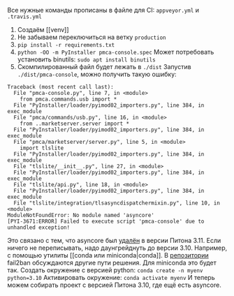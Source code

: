 Все нужные команды прописаны в файле для СI: `appveyor.yml` и `.travis.yml`
1. Создаём [[venv]]
2. Не забываем переключиться на ветку `production`
3. `pip install -r requirements.txt`
4. `python -OO -m PyInstaller pmca-console.spec` Может потребовать установить binutils: `sudo apt install binutils`
5. Скомпилированный файл будет лежать в `./dist`
Запустив `./dist/pmca-console`, можно получить такую ошибку:
```
Traceback (most recent call last):
  File "pmca-console.py", line 7, in <module>
    from pmca.commands.usb import *
  File "PyInstaller/loader/pyimod02_importers.py", line 384, in exec_module
  File "pmca/commands/usb.py", line 16, in <module>
    from ..marketserver.server import *
  File "PyInstaller/loader/pyimod02_importers.py", line 384, in exec_module
  File "pmca/marketserver/server.py", line 5, in <module>
    import tlslite
  File "PyInstaller/loader/pyimod02_importers.py", line 384, in exec_module
  File "tlslite/__init__.py", line 27, in <module>
  File "PyInstaller/loader/pyimod02_importers.py", line 384, in exec_module
  File "tlslite/api.py", line 18, in <module>
  File "PyInstaller/loader/pyimod02_importers.py", line 384, in exec_module
  File "tlslite/integration/tlsasyncdispatchermixin.py", line 10, in <module>
ModuleNotFoundError: No module named 'asyncore'
[PYI-3671:ERROR] Failed to execute script 'pmca-console' due to unhandled exception!
```
Это связано с тем, что asyncore был [удалён](https://bugs.python.org/issue45785) в версии Питона 3.11. Если ничего не переписывать, надо даунгрейднуть до версии 3.10. Например, с помощью утилиты  [[conda или miniconda|conda]].
В [репозитории](https://github.com/fail2ban/fail2ban/issues/3487) fail2ban обсуждаются другие пути решения.
Для miniconda это будет так. Создать окружение с версией python: 
`conda create -n myenv python=3.10`
Активировать окружение:
`conda activate myenv`
И теперь можем собирать проект с версией Питона 3.10, где ещё есть asyncore.
